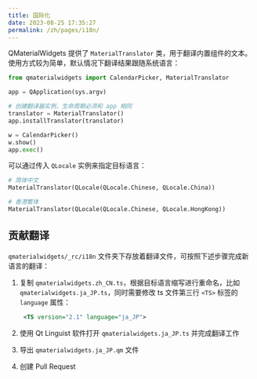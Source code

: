 ```yaml
---
title: 国际化
date: 2023-08-25 17:35:27
permalink: /zh/pages/i18n/
---
```


QMaterialWidgets 提供了 `MaterialTranslator` 类，用于翻译内置组件的文本。使用方式较为简单，默认情况下翻译结果跟随系统语言：

```python
from qmaterialwidgets import CalendarPicker, MaterialTranslator

app = QApplication(sys.argv)

# 创建翻译器实例，生命周期必须和 app 相同
translator = MaterialTranslator()
app.installTranslator(translator)

w = CalendarPicker()
w.show()
app.exec()
```

可以通过传入 `QLocale` 实例来指定目标语言：
```python
# 简体中文
MaterialTranslator(QLocale(QLocale.Chinese, QLocale.China))

# 香港繁体
MaterialTranslator(QLocale(QLocale.Chinese, QLocale.HongKong))
```

## 贡献翻译
`qmaterialwidgets/_rc/i18n` 文件夹下存放着翻译文件，可按照下述步骤完成新语言的翻译：
1. 复制 `qmaterialwidgets.zh_CN.ts`，根据目标语言缩写进行重命名，比如 `qmaterialwidgets.ja_JP.ts`，同时需要修改 ts 文件第三行 `<TS>` 标签的 `language` 属性：

   ```xml
    <TS version="2.1" language="ja_JP">
   ```

2. 使用 Qt Linguist 软件打开 `qmaterialwidgets.ja_JP.ts` 并完成翻译工作
3. 导出 `qmaterialwidgets.ja_JP.qm` 文件
4. 创建 Pull Request